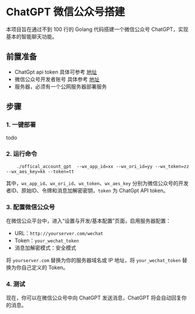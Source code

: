 # ChatGPT 微信公众号搭建
本项目旨在通过不到 100 行的 Golang 代码搭建一个微信公众号 ChatGPT，实现基本的智能聊天功能。

## 前置准备

- ChatGpt api token  具体可参考 [地址](https://platform.openai.com/account/api-keys)
- 微信公众号开发者账号  具体参考 [地址](https://mp.weixin.qq.com/)
- 服务器，必须有一个公网服务器部署服务

## 步骤

### 1. 一键部署
todo

### 2. 运行命令

```
    ./offical_account_gpt  --wx_app_id=xx --wx_ori_id=yy --wx_token=zz --wx_aes_key=kk --token=tt
```


其中，`wx_app_id`、`wx_ori_id`、`wx_token`、`wx_aes_key` 分别为微信公众号的开发者ID、原始ID、令牌和消息加解密密钥，`token` 为 ChatGpt API token。

### 3. 配置微信公众号

在微信公众平台中，进入“设置与开发/基本配置”页面，启用服务器配置：

- URL：`http://yourserver.com/wechat`
- Token：`your_wechat_token`
- 消息加解密模式：安全模式

将 `yourserver.com` 替换为你的服务器域名或 IP 地址，将 `your_wechat_token` 替换为你自己定义的 Token。

### 4. 测试

现在，你可以在微信公众号中向 ChatGPT 发送消息，ChatGPT 将会自动回复你的消息。
